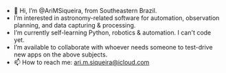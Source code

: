- 👋 Hi, I’m @AriMSiqueira, from Southeastern Brazil.
- I’m interested in astronomy-related software for automation, observation planning, and data capturing & processing.
- I’m currently self-learning Python, robotics & automation. I can't code yet.
- I’m available to collaborate with whoever needs someone to test-drive new apps on the above subjects.
- 📫 How to reach me: ari.m.siqueira@icloud.com

<!---
AriMSiqueira/AriMSiqueira is a ✨ special ✨ repository because its `README.md` (this file) appears on your GitHub profile.
You can click the Preview link to take a look at your changes.
--->
